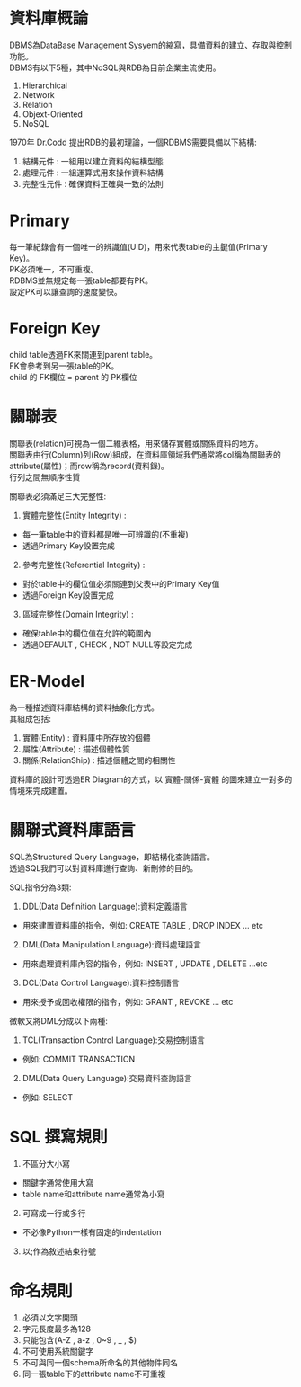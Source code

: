 # 資料庫概論
DBMS為DataBase Management Sysyem的縮寫，具備資料的建立、存取與控制功能。  
DBMS有以下5種，其中NoSQL與RDB為目前企業主流使用。  
1. Hierarchical 
2. Network
3. Relation
4. Objext-Oriented
5. NoSQL

1970年 Dr.Codd 提出RDB的最初理論，一個RDBMS需要具備以下結構:  
1. 結構元件 : 一組用以建立資料的結構型態
2. 處理元件 : 一組運算式用來操作資料結構
3. 完整性元件 : 確保資料正確與一致的法則

# Primary
每一筆紀錄會有一個唯一的辨識值(UID)，用來代表table的主鍵值(Primary Key)。  
PK必須唯一，不可重複。  
RDBMS並無規定每一張table都要有PK。  
設定PK可以讓查詢的速度變快。

# Foreign Key
child table透過FK來關連到parent table。  
FK會參考到另一張table的PK。  
child 的 FK欄位 = parent 的 PK欄位  

# 關聯表
關聯表(relation)可視為一個二維表格，用來儲存實體或關係資料的地方。  
關聯表由行(Column)列(Row)組成，在資料庫領域我們通常將col稱為關聯表的attribute(屬性)；而row稱為record(資料錄)。  
行列之間無順序性質

關聯表必須滿足三大完整性:  
1. 實體完整性(Entity Integrity) : 
  - 每一筆table中的資料都是唯一可辨識的(不重複)
  - 透過Primary Key設置完成
2.  參考完整性(Referential Integrity) :
  - 對於table中的欄位值必須關連到父表中的Primary Key值
  - 透過Foreign Key設置完成
3.  區域完整性(Domain Integrity) : 
  - 確保table中的欄位值在允許的範圍內
  - 透過DEFAULT , CHECK , NOT NULL等設定完成

# ER-Model
為一種描述資料庫結構的資料抽象化方式。  
其組成包括:  
1. 實體(Entity) : 資料庫中所存放的個體
2. 屬性(Attribute) : 描述個體性質
3. 關係(RelationShip) : 描述個體之間的相關性

資料庫的設計可透過ER Diagram的方式，以 實體-關係-實體 的圖來建立一對多的情境來完成建置。  

# 關聯式資料庫語言
SQL為Structured Query Language，即結構化查詢語言。  
透過SQL我們可以對資料庫進行查詢、新刪修的目的。  

SQL指令分為3類:  
1. DDL(Data Definition Language):資料定義語言
  - 用來建置資料庫的指令，例如: CREATE TABLE , DROP INDEX ... etc
2. DML(Data Manipulation Language):資料處理語言
  - 用來處理資料庫內容的指令，例如: INSERT , UPDATE , DELETE ...etc
3. DCL(Data Control Language):資料控制語言
  - 用來授予或回收權限的指令，例如: GRANT , REVOKE ... etc

微軟又將DML分成以下兩種:
1. TCL(Transaction Control Language):交易控制語言
  - 例如: COMMIT TRANSACTION
2. DML(Data Query Language):交易資料查詢語言
  - 例如: SELECT

# SQL 撰寫規則
1. 不區分大小寫
  - 關鍵字通常使用大寫
  - table name和attribute name通常為小寫
2. 可寫成一行或多行
  - 不必像Python一樣有固定的indentation
3. 以;作為敘述結束符號

# 命名規則
1. 必須以文字開頭
2. 字元長度最多為128
3. 只能包含(A-Z , a-z , 0~9 , _ , $)
4. 不可使用系統關鍵字
5. 不可與同一個schema所命名的其他物件同名
6. 同一張table下的attribute name不可重複


